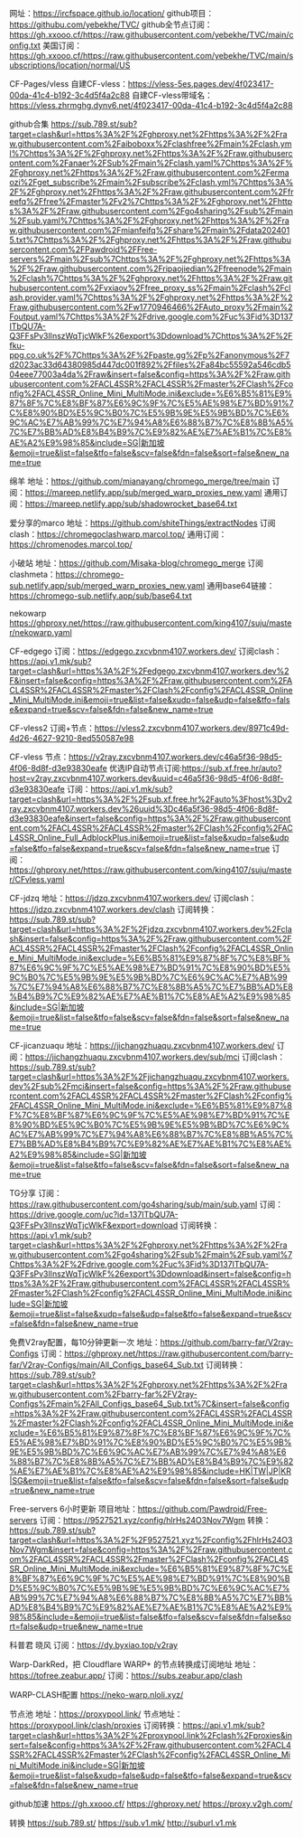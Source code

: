网址：https://ircfspace.github.io/location/
github项目：https://githubu.com/yebekhe/TVC/
github全节点订阅：https://gh.xxooo.cf/https://raw.githubusercontent.com/yebekhe/TVC/main/config.txt
美国订阅：https://gh.xxooo.cf/https://raw.githubusercontent.com/yebekhe/TVC/main/subscriptions/location/normal/US

CF-Pages/vless
自建CF-vless：https://vless-5es.pages.dev/4f023417-00da-41c4-b192-3c4d5f4a2c88
自建CF-vless带域名：https://vless.zhrmghg.dynv6.net/4f023417-00da-41c4-b192-3c4d5f4a2c88

github合集
https://sub.789.st/sub?target=clash&url=https%3A%2F%2Fghproxy.net%2Fhttps%3A%2F%2Fraw.githubusercontent.com%2Faiboboxx%2Fclashfree%2Fmain%2Fclash.yml%7Chttps%3A%2F%2Fghproxy.net%2Fhttps%3A%2F%2Fraw.githubusercontent.com%2Fanaer%2FSub%2Fmain%2Fclash.yaml%7Chttps%3A%2F%2Fghproxy.net%2Fhttps%3A%2F%2Fraw.githubusercontent.com%2Fermaozi%2Fget_subscribe%2Fmain%2Fsubscribe%2Fclash.yml%7Chttps%3A%2F%2Fghproxy.net%2Fhttps%3A%2F%2Fraw.githubusercontent.com%2Ffreefq%2Ffree%2Fmaster%2Fv2%7Chttps%3A%2F%2Fghproxy.net%2Fhttps%3A%2F%2Fraw.githubusercontent.com%2Fgo4sharing%2Fsub%2Fmain%2Fsub.yaml%7Chttps%3A%2F%2Fghproxy.net%2Fhttps%3A%2F%2Fraw.githubusercontent.com%2Fmianfeifq%2Fshare%2Fmain%2Fdata2024015.txt%7Chttps%3A%2F%2Fghproxy.net%2Fhttps%3A%2F%2Fraw.githubusercontent.com%2FPawdroid%2FFree-servers%2Fmain%2Fsub%7Chttps%3A%2F%2Fghproxy.net%2Fhttps%3A%2F%2Fraw.githubusercontent.com%2Fripaojiedian%2Ffreenode%2Fmain%2Fclash%7Chttps%3A%2F%2Fghproxy.net%2Fhttps%3A%2F%2Fraw.githubusercontent.com%2Fvxiaov%2Ffree_proxy_ss%2Fmain%2Fclash%2Fclash.provider.yaml%7Chttps%3A%2F%2Fghproxy.net%2Fhttps%3A%2F%2Fraw.githubusercontent.com%2Fw1770946466%2FAuto_proxy%2Fmain%2Foutput.yaml%7Chttps%3A%2F%2Fdrive.google.com%2Fuc%3Fid%3D137ITbQU7A-Q3FFsPv3lInszWqTjcWlkF%26export%3Ddownload%7Chttps%3A%2F%2Ffku-ppg.co.uk%2F%7Chttps%3A%2F%2Fpaste.gg%2Fp%2Fanonymous%2F7d2023ac33d64380985d447dc001f892%2Ffiles%2Fa84bc55592a546cdb504eee77003a4da%2Fraw&insert=false&config=https%3A%2F%2Fraw.githubusercontent.com%2FACL4SSR%2FACL4SSR%2Fmaster%2FClash%2Fconfig%2FACL4SSR_Online_Mini_MultiMode.ini&exclude=%E6%B5%81%E9%87%8F%7C%E8%BF%87%E6%9C%9F%7C%E5%AE%98%E7%BD%91%7C%E8%90%BD%E5%9C%B0%7C%E5%9B%9E%E5%9B%BD%7C%E6%9C%AC%E7%AB%99%7C%E7%94%A8%E6%88%B7%7C%E8%8B%A5%7C%E7%BB%AD%E8%B4%B9%7C%E9%82%AE%E7%AE%B1%7C%E8%AE%A2%E9%98%85&include=SG|新加坡&emoji=true&list=false&tfo=false&scv=false&fdn=false&sort=false&new_name=true

绵羊
地址：https://github.com/mianayang/chromego_merge/tree/main
订阅：https://mareep.netlify.app/sub/merged_warp_proxies_new.yaml
通用订阅：https://mareep.netlify.app/sub/shadowrocket_base64.txt

爱分享的marco
地址：https://github.com/shiteThings/extractNodes
订阅clash：https://chromegoclashwarp.marcol.top/
通用订阅：https://chromenodes.marcol.top/

小破站
地址：https://github.com/Misaka-blog/chromego_merge
订阅clashmeta：https://chromego-sub.netlify.app/sub/merged_warp_proxies_new.yaml
通用base64链接：https://chromego-sub.netlify.app/sub/base64.txt

nekowarp
https://ghproxy.net/https://raw.githubusercontent.com/king4107/suju/master/nekowarp.yaml

CF-edgego
订阅：https://edgego.zxcvbnm4107.workers.dev/
订阅clash：https://api.v1.mk/sub?target=clash&url=https%3A%2F%2Fedgego.zxcvbnm4107.workers.dev%2F&insert=false&config=https%3A%2F%2Fraw.githubusercontent.com%2FACL4SSR%2FACL4SSR%2Fmaster%2FClash%2Fconfig%2FACL4SSR_Online_Mini_MultiMode.ini&emoji=true&list=false&xudp=false&udp=false&tfo=false&expand=true&scv=false&fdn=false&new_name=true

CF-vless2
订阅+节点：https://vless2.zxcvbnm4107.workers.dev/8971c49d-4d26-4627-9210-8ed550587e98

CF-vless
节点：https://v2ray.zxcvbnm4107.workers.dev/c46a5f36-98d5-4f06-8d8f-d3e93830eafe
优选IP自动节点订阅:https://sub.xf.free.hr/auto?host=v2ray.zxcvbnm4107.workers.dev&uuid=c46a5f36-98d5-4f06-8d8f-d3e93830eafe
订阅：https://api.v1.mk/sub?target=clash&url=https%3A%2F%2Fsub.xf.free.hr%2Fauto%3Fhost%3Dv2ray.zxcvbnm4107.workers.dev%26uuid%3Dc46a5f36-98d5-4f06-8d8f-d3e93830eafe&insert=false&config=https%3A%2F%2Fraw.githubusercontent.com%2FACL4SSR%2FACL4SSR%2Fmaster%2FClash%2Fconfig%2FACL4SSR_Online_Full_AdblockPlus.ini&emoji=true&list=false&xudp=false&udp=false&tfo=false&expand=true&scv=false&fdn=false&new_name=true
订阅：https://ghproxy.net/https://raw.githubusercontent.com/king4107/suju/master/CFvless.yaml

CF-jdzq
地址：https://jdzq.zxcvbnm4107.workers.dev/
订阅clash：https://jdzq.zxcvbnm4107.workers.dev/clash
订阅转换：https://sub.789.st/sub?target=clash&url=https%3A%2F%2Fjdzq.zxcvbnm4107.workers.dev%2Fclash&insert=false&config=https%3A%2F%2Fraw.githubusercontent.com%2FACL4SSR%2FACL4SSR%2Fmaster%2FClash%2Fconfig%2FACL4SSR_Online_Mini_MultiMode.ini&exclude=%E6%B5%81%E9%87%8F%7C%E8%BF%87%E6%9C%9F%7C%E5%AE%98%E7%BD%91%7C%E8%90%BD%E5%9C%B0%7C%E5%9B%9E%E5%9B%BD%7C%E6%9C%AC%E7%AB%99%7C%E7%94%A8%E6%88%B7%7C%E8%8B%A5%7C%E7%BB%AD%E8%B4%B9%7C%E9%82%AE%E7%AE%B1%7C%E8%AE%A2%E9%98%85&include=SG|新加坡&emoji=true&list=false&tfo=false&scv=false&fdn=false&sort=false&new_name=true

CF-jicanzuaqu
地址：https://jichangzhuaqu.zxcvbnm4107.workers.dev/
订阅：https://jichangzhuaqu.zxcvbnm4107.workers.dev/sub/mci
订阅clash：https://sub.789.st/sub?target=clash&url=https%3A%2F%2Fjichangzhuaqu.zxcvbnm4107.workers.dev%2Fsub%2Fmci&insert=false&config=https%3A%2F%2Fraw.githubusercontent.com%2FACL4SSR%2FACL4SSR%2Fmaster%2FClash%2Fconfig%2FACL4SSR_Online_Mini_MultiMode.ini&exclude=%E6%B5%81%E9%87%8F%7C%E8%BF%87%E6%9C%9F%7C%E5%AE%98%E7%BD%91%7C%E8%90%BD%E5%9C%B0%7C%E5%9B%9E%E5%9B%BD%7C%E6%9C%AC%E7%AB%99%7C%E7%94%A8%E6%88%B7%7C%E8%8B%A5%7C%E7%BB%AD%E8%B4%B9%7C%E9%82%AE%E7%AE%B1%7C%E8%AE%A2%E9%98%85&include=SG|新加坡&emoji=true&list=false&tfo=false&scv=false&fdn=false&sort=false&new_name=true

TG分享
订阅：https://raw.githubusercontent.com/go4sharing/sub/main/sub.yaml
订阅：https://drive.google.com/uc?id=137ITbQU7A-Q3FFsPv3lInszWqTjcWlkF&export=download
订阅转换：https://api.v1.mk/sub?target=clash&url=https%3A%2F%2Fghproxy.net%2Fhttps%3A%2F%2Fraw.githubusercontent.com%2Fgo4sharing%2Fsub%2Fmain%2Fsub.yaml%7Chttps%3A%2F%2Fdrive.google.com%2Fuc%3Fid%3D137ITbQU7A-Q3FFsPv3lInszWqTjcWlkF%26export%3Ddownload&insert=false&config=https%3A%2F%2Fraw.githubusercontent.com%2FACL4SSR%2FACL4SSR%2Fmaster%2FClash%2Fconfig%2FACL4SSR_Online_Mini_MultiMode.ini&include=SG|新加坡&emoji=true&list=false&xudp=false&udp=false&tfo=false&expand=true&scv=false&fdn=false&new_name=true

免费V2ray配置，每10分钟更新一次
地址：https://github.com/barry-far/V2ray-Configs
订阅：https://ghproxy.net/https://raw.githubusercontent.com/barry-far/V2ray-Configs/main/All_Configs_base64_Sub.txt
订阅转换：https://sub.789.st/sub?target=clash&url=https%3A%2F%2Fghproxy.net%2Fhttps%3A%2F%2Fraw.githubusercontent.com%2Fbarry-far%2FV2ray-Configs%2Fmain%2FAll_Configs_base64_Sub.txt%7C&insert=false&config=https%3A%2F%2Fraw.githubusercontent.com%2FACL4SSR%2FACL4SSR%2Fmaster%2FClash%2Fconfig%2FACL4SSR_Online_Mini_MultiMode.ini&exclude=%E6%B5%81%E9%87%8F%7C%E8%BF%87%E6%9C%9F%7C%E5%AE%98%E7%BD%91%7C%E8%90%BD%E5%9C%B0%7C%E5%9B%9E%E5%9B%BD%7C%E6%9C%AC%E7%AB%99%7C%E7%94%A8%E6%88%B7%7C%E8%8B%A5%7C%E7%BB%AD%E8%B4%B9%7C%E9%82%AE%E7%AE%B1%7C%E8%AE%A2%E9%98%85&include=HK|TW|JP|KR|SG&emoji=true&list=false&tfo=false&scv=false&fdn=false&sort=false&udp=true&new_name=true

Free-servers 6小时更新
项目地址：https://github.com/Pawdroid/Free-servers
订阅：https://9527521.xyz/config/hlrHs24O3Nov7Wgm
转换：https://sub.789.st/sub?target=clash&url=https%3A%2F%2F9527521.xyz%2Fconfig%2FhlrHs24O3Nov7Wgm&insert=false&config=https%3A%2F%2Fraw.githubusercontent.com%2FACL4SSR%2FACL4SSR%2Fmaster%2FClash%2Fconfig%2FACL4SSR_Online_Mini_MultiMode.ini&exclude=%E6%B5%81%E9%87%8F%7C%E8%BF%87%E6%9C%9F%7C%E5%AE%98%E7%BD%91%7C%E8%90%BD%E5%9C%B0%7C%E5%9B%9E%E5%9B%BD%7C%E6%9C%AC%E7%AB%99%7C%E7%94%A8%E6%88%B7%7C%E8%8B%A5%7C%E7%BB%AD%E8%B4%B9%7C%E9%82%AE%E7%AE%B1%7C%E8%AE%A2%E9%98%85&include=&emoji=true&list=false&tfo=false&scv=false&fdn=false&sort=false&udp=true&new_name=true

科普君 晓风
订阅：https://dy.byxiao.top/v2ray

Warp-DarkRed，把 Cloudflare WARP+ 的节点转换成订阅地址
地址：https://tofree.zeabur.app/
订阅：https://subs.zeabur.app/clash

WARP-CLASH配置
https://neko-warp.nloli.xyz/

节点池
地址：https://proxypool.link/
节点地址：https://proxypool.link/clash/proxies
订阅转换：https://api.v1.mk/sub?target=clash&url=https%3A%2F%2Fproxypool.link%2Fclash%2Fproxies&insert=false&config=https%3A%2F%2Fraw.githubusercontent.com%2FACL4SSR%2FACL4SSR%2Fmaster%2FClash%2Fconfig%2FACL4SSR_Online_Mini_MultiMode.ini&include=SG|新加坡&emoji=true&list=false&xudp=false&udp=false&tfo=false&expand=true&scv=false&fdn=false&new_name=true

github加速
https://gh.xxooo.cf/
https://ghproxy.net/
https://proxy.v2gh.com/

转换
https://sub.789.st/
https://sub.v1.mk/
http://suburl.v1.mk